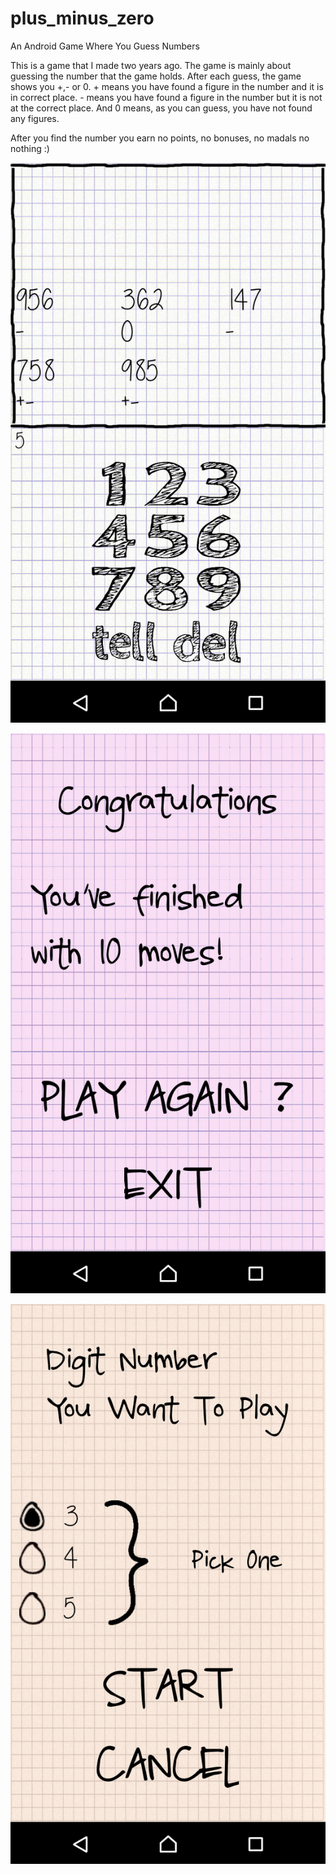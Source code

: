 # plus_minus_zero
An Android Game Where You Guess Numbers

This is a game that I made two years ago.
The game is mainly about guessing the number that the game holds.
After each guess, the game shows you +,- or 0. + means you have found a figure in the number and it is in correct place.
\- means you have found a figure in the number but it is not at the correct place.
And 0 means, as you can guess, you have not found any figures.

After you find the number you earn no points, no bonuses, no madals no nothing :)


![alt text](https://github.com/mustafatunc/plus_minus_zero/blob/master/gamescreen.png)

![alt text](https://github.com/mustafatunc/plus_minus_zero/blob/master/finished.png)

![alt text](https://github.com/mustafatunc/plus_minus_zero/blob/master/menu.png)
